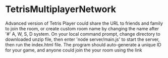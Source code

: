# TetrisMultiplayerNetwork
Advanced version of Tetris
Player could share the URL to friends and family to join the room, 
or create custom room name by changing the name after '#'
A, W, S, D system. 
On your local command prompt, change directory to downloaded unzip file, 
then enter 'node server/main.js' to start the server, 
then run the index.html file.
The program should auto-generate a unique ID for your game, and anyone could join the your room using the link
